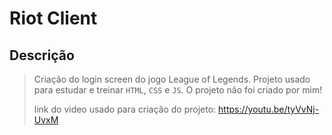 # Riot Client
## Descrição
> Criação do login screen do jogo League of Legends.
> Projeto usado para estudar e treinar `HTML`, `CSS` e `JS`.
> O projeto não foi criado por mim!
>
> link do video usado para criação do projeto: https://youtu.be/tyVvNj-UvxM